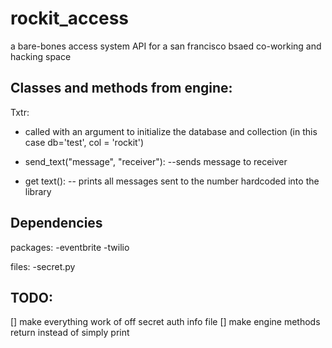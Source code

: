 rockit_access
=============

a bare-bones access system API for a san francisco bsaed co-working and hacking space



Classes and methods from engine:
------------------
Txtr:
  - called with an argument to initialize the database and collection (in this case db='test', col = 'rockit')
  
  - send_text("message", "receiver"):
      --sends message to receiver 
  
  - get text():
      -- prints  all messages sent to the number hardcoded into the library





Dependencies
--------
packages:
 -eventbrite
 -twilio

files:
-secret.py


TODO:
-----
[] make everything work of off secret auth info file
[] make engine methods return instead of simply print